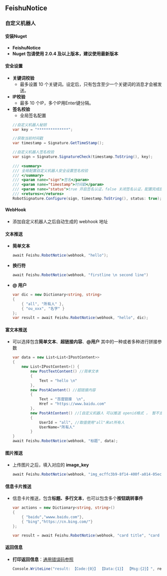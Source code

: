 <!--
 * @Author: 15868707168@163.com 15868707168@163.com
 * @Date: 2023-05-04 09:22:22
 * @LastEditors: 15868707168@163.com 15868707168@163.com
 * @LastEditTime: 2023-05-05 12:02:47
 * @FilePath: \undefinedd:\FeishuNotice\README.md
 * @Description: 这是默认设置,请设置`customMade`, 打开koroFileHeader查看配置 进行设置: https://github.com/OBKoro1/koro1FileHeader/wiki/%E9%85%8D%E7%BD%AE
-->
## FeishuNotice

### 自定义机器人

#### 安装Nuget
+ **FeishuNotice**
+ **Nuget 包请使用 2.0.4 及以上版本，建议使用最新版本**

#### 安全设置

  + **关键词校验**
     + 最多设置 10 个关键词。设定后，只有包含至少一个关键词的消息才会被发送。
  + **IP校验**
    + 最多 10 个IP，多个IP用Enter键分隔。
  + **签名校验**
    + 全局签名配置
     ```C#
     //自定义机器人秘钥
    var key = "**************";
    
    //获取当前时间戳
    var timestamp = Signature.GetTimeStamp();
    
    //自定义机器人签名校验
    var sign = Signature.SignatureCheck(timestamp.ToString(), key);
   
    /// <summary>
    /// 全局配置自定义机器人安全设置签名校验
    /// </summary>
    /// <param name="sign">签名</param>
    /// <param name="timestamp">时间戳</param>
    /// <param name="status">true 开启签名认证，false 关闭签名认证，配置完成后默认开启</param>
    /// <returns></returns>
    RobotSignature.Configure(sign, timestamp.ToString(), status: true);
    ```


#### WebHook
+ 添加自定义机器人之后自动生成的 webhook 地址

#### 文本推送
+ **简单文本**
    ``` C#
    await Feishu.RobotNotice(webhook, "hello");
    ```
+ **换行符** 
    ``` C#
    await Feishu.RobotNotice(webhook, "firstline \n second line")
    ```
+ **@ 用户** 
    ``` C#
    var dic = new Dictionary<string, string>
    {
        { "all", "所有人" },
        { "ou_xxx", "名字" }
    };
    var result = await Feishu.RobotNotice(webhook, "hello", dic);
    ```
#### 富文本推送
+ 可以选择包含**简单文本**、**超链接内容**、**@用户** 其中的一种或者多种进行拼接参数 
    ``` C#
    var data = new List<List<IPostContent>>
    {
        new List<IPostContent>() {
            new PostTextContent() //简单文本
            {
                Text = "hello \n"
            },
            new PostAContent() //超链接内容
            {
                Text = "百度链接  \n",
                Href = "https://www.baidu.com"
            },
            new PostAtContent() //[自定义机器人 可以推送 openid格式 ， 暂不支持 email,user_id https://open.feishu.cn/document/ukTMukTMukTM/ucTM5YjL3ETO24yNxkjN#f62e72d5]
            {
                UserId = "all", //取值使用"all"来at所有人
                UserName="所有人"
            }
    }
    await Feishu.RobotNotice(webhook, "标题", data);
    ```

#### 图片推送
+ 上传图片之后，填入对应的 **image_key**
    ``` C#
    await Feishu.RobotNotice(webhook, "img_ecffc3b9-8f14-400f-a014-05eca1a4310g");
    ```

#### 信息卡片推送
+  信息卡片推送，包含**标题、多行文本**，也可以包含多个**按钮跳转事件**
    ``` C#
    var actions = new Dictionary<string, string>()
    {
        { "baidu","wwww.baidu.com"},
        { "bing","https://cn.bing.com/"}
    };

    var result = await Feishu.RobotNotice(webhook, "card title", "card content", actions);
    ```

#### 返回信息

+  **打印返回信息**：[通用错误码参照](https://open.feishu.cn/document/ukTMukTMukTM/ugjM14COyUjL4ITN)
    ``` C#
    Console.WriteLine("result: 【Code:{0}】 【Data:{1}】 【Msg:{2}】", result?.Code, result?.Data, result?.Msg);
    ```